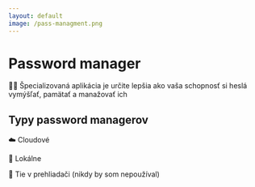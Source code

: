```yaml
---
layout: default
image: /pass-managment.png
---
```



# Password manager

🏋️‍♂️ Špecializovaná aplikácia je určite lepšia ako vaša schopnosť si heslá vymýšľať, pamätať a manažovať ich

## Typy password managerov

☁️ Cloudové

💾 Lokálne

🚫 Tie v prehliadači (nikdy by som nepoužíval)